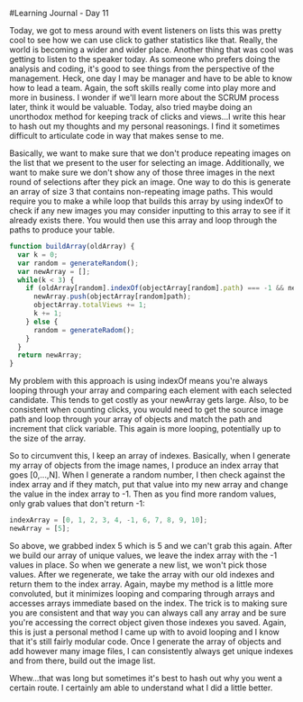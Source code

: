 #Learning Journal - Day 11

Today, we got to mess around with event listeners on lists this was pretty cool to see how we can use click to gather statistics like that. Really, the world is becoming a wider and wider place. Another thing that was cool was getting to listen to the speaker today. As someone who prefers doing the analysis and coding, it's good to see things from the perspective of the management. Heck, one day I may be manager and have to be able to know how to lead a team. Again, the soft skills really come into play more and more in business. I wonder if we'll learn more about the SCRUM process later, think it would be valuable. Today, also tried maybe doing an unorthodox method for keeping track of clicks and views...I write this hear to hash out my thoughts and my personal reasonings. I find it sometimes difficult to articulate code in way that makes sense to me.

Basically, we want to make sure that we don't produce repeating images on the list that we present to the user for selecting an image. Additionally, we want to make sure we don't show any of those three images in the next round of selections after they pick an image. One way to do this is generate an array of size 3 that contains non-repeating image paths. This would require you to make a while loop that builds this array by using indexOf to check if any new images you may consider inputting to this array to see if it already exists there. You would then use this array and loop through the paths to produce your table.

```javascript
function buildArray(oldArray) {
  var k = 0;
  var random = generateRandom();
  var newArray = [];
  while(k < 3) {
    if (oldArray[random].indexOf(objectArray[random].path) === -1 && newArray.indexOf(objectArray[random].path)) === -1) {
      newArray.push(objectArray[random]path);
      objectArray.totalViews += 1;
      k += 1;
    } else {
      random = generateRadom();
    }
  }
  return newArray;
}
```

My problem with this approach is using indexOf means you're always looping through your array and comparing each element with each selected candidate. This tends to get costly as your newArray gets large. Also, to be consistent when counting clicks, you would need to get the source image path and loop through your array of objects and match the path and increment that click variable. This again is more looping, potentially up to the size of the array.

So to circumvent this, I keep an array of indexes. Basically, when I generate my array of objects from the image names, I produce an index array that goes [0,...,N]. When I generate a random number, I then check against the index array and if they match, put that value into my new array and change the value in the index array to -1. Then as you find more random values, only grab values that don't return -1:

```javascript
indexArray = [0, 1, 2, 3, 4, -1, 6, 7, 8, 9, 10];
newArray = [5];
```

So above, we grabbed index 5 which is 5 and we can't grab this again. After we build our array of unique values, we leave the index array with the -1 values in place. So when we generate a new list, we won't pick those values. After we regenerate, we take the array with our old indexes and return them to the index array. Again, maybe my method is a little more convoluted, but it minimizes looping and comparing through arrays and accesses arrays immediate based on the index. The trick is to making sure you are consistent and that way you can always call any array and be sure you're accessing the correct object given those indexes you saved. Again, this is just a personal method I came up with to avoid looping and I know that it's still fairly modular code. Once I generate the array of objects and add however many image files, I can consistently always get unique indexes and from there, build out the image list.

Whew...that was long but sometimes it's best to hash out why you went a certain route. I certainly am able to understand what I did a little better.
